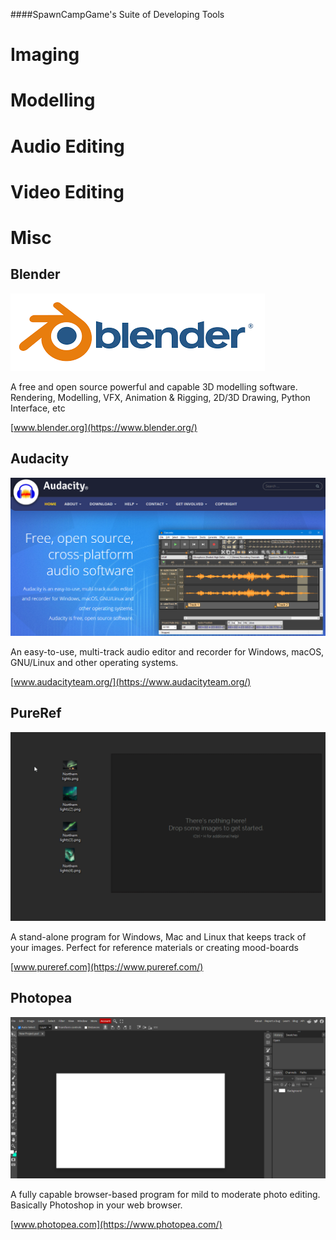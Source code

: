 ####SpawnCampGame's Suite of Developing Tools

# Imaging


# Modelling


# Audio Editing


# Video Editing


# Misc




## Blender
![Screenshot](blender.png)

A free and open source powerful and capable 3D modelling software.
Rendering, Modelling, VFX, Animation & Rigging, 2D/3D Drawing, Python Interface, etc

[www.blender.org](https://www.blender.org/)

## Audacity
![Screenshot](audacity.png)

An easy-to-use, multi-track audio editor and recorder for Windows, macOS, GNU/Linux and other operating systems.

[www.audacityteam.org/](https://www.audacityteam.org/)


## PureRef
![Screenshot](pureref.gif)

A stand-alone program for Windows, Mac and Linux that keeps track of your images.
Perfect for reference materials or creating mood-boards

[www.pureref.com](https://www.pureref.com/)

## Photopea
![Screenshot](photopea.png)

A fully capable browser-based program for mild to moderate photo editing.
Basically Photoshop in your web browser.

[www.photopea.com](https://www.photopea.com/)

